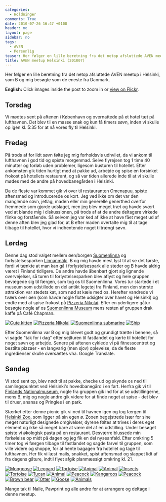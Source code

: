 ```yaml
---
categories:
  - Holdninger
comments: True
date: 2010-07-26 16:47 +0100
header: no
layout: page
sidebar: no
tags:
  - AVEN
  - Personlig
teaser: Her følger en lille beretning fra det netop afsluttede AVEN meetup i Helsinki, som B og mig besøgte som de eneste fra Danmark.
title: AVEN meetup Helsinki (201007)
---
```

Her følger en lille beretning fra det netop afsluttede AVEN meetup i Helsinki, som B og mig besøgte som de eneste fra Danmark.

**English:** Click images inside the post to zoom in or [view on Flickr](https://www.flickr.com/photos/clausconrad/sets/72157624454285501/).

## Torsdag

Vi mødtes sent på aftenen i København og overnattede på et hotel tæt på lufthavnen. Det blev til en masse snak og kun få timers søvn, inden vi skulle op igen kl. 5:35 for at nå vores fly til Helsinki.

## Fredag

På trods af for lidt søvn følte jeg mig forholdsvis udhvilet, da vi ankom til lufthavnen i god tid og spiste morgenmad. Selve flyrejsen tog 1 time 40 minutter og forløb uden problemer, ligesom busturen til hotellet. Efter ankomsten gik tiden hurtigt med at pakke ud, arbejde og spise en forsinket frokost på hotellets restaurant, og så var tiden allerede inde til at vi skulle mødes med de andre på hovedbanegården i Helsinki.

Da de fleste var kommet gik vi over til restauranten Omenapuu, spiste aftensmad og introducerede os kort. Jeg ved ikke om det var den manglende søvn, jetlag, maden eller min generelle generthed overfor fremmede som gjorde udslaget, men jeg blev meget træt og havde svært ved at blande mig i diskussionen, på trods af at de andre deltagere virkede flinke og forstående. Så selvom jeg var ked af ikke at have fået meget ud af denne aften blev jeg glad for, at B efter maden overtalte mig til at tage tilbage til hotellet, hvor vi indhentende noget tiltrængt søvn.

## Lørdag

Denne dag stod valget mellem øen/borgen [Suomenlinna](https://www.suomenlinna.fi/) og forlystelsesparken [Linnanmäki](https://www.linnanmaki.fi/). B og mig havde mest lyst til at se det første, fordi vi tænkte at man kan gå i forlystelsespark alle steder og B havde aldrig været i Finland tidligere. De andre havde åbenbart gjort sig lignende overvejelser, så turen til forlystelsesparken blev aflyst og hele gruppen bevægede sig til færgen, som tog os til Suomenlinna. Vores tur startede i et museum som udstillede en del antikt legetøj fra Finland, men den største attraktion var stedets kat, som nød at kæle med os. Herefter vandrede vi tværs over øen (som havde nogle flotte udsigter over havet og Helsinki) og endte med at spise frokost på [Pizzeria Nikolai](https://www.suomenlinna.fi/en/visitor/restaurants-and-cafes/pizzeria-nikolai/). Efter en yderligere gåtur besøgte nogle af os [Suomenlinna Museum](https://www.suomenlinna.fi/en/visitor/museums/suomenlinna-museum/) mens resten af gruppen drak kaffe på Café Chapman.

[![Cute kitten](https://farm5.static.flickr.com/4101/4830294443_ceb52564c7_s.jpg)](https://www.flickr.com/photos/clausconrad/4830294443/)
[![Pizzeria Nikolai](https://farm5.static.flickr.com/4142/4830294177_6bdd521e81_s.jpg)](https://www.flickr.com/photos/clausconrad/4830294177/)
[![Suomenlinna submarine](https://farm5.static.flickr.com/4101/4830294097_b7e7e408c0_s.jpg)](https://www.flickr.com/photos/clausconrad/4830294097/)
[![Ship](https://farm5.static.flickr.com/4095/4830906656_6de47137fc_s.jpg)](https://www.flickr.com/photos/clausconrad/4830906656/)

Efter Suomenlinna var B og mig blevet godt og grundigt trætte i benene, så vi sagde "tak for i dag" efter sejlturen til fastlandet og kørte til hotellet for noget søvn og arbejde. Senere på aftenen cyklede vi på fitnesscentret og bestilte pizzaer - en langvarig (men sjov) oplevelse, da de fleste ingredienser skulle oversættes vha. Google Translate.

## Søndag

Vi stod sent op, blev nødt til at pakke, checke ud og skynde os ned til samlingspunktet ved Helsinki's hovedbanegård i en fart. Herfra gik vi til [Finlands Nationalmuseum](https://www.kansallismuseo.fi/en/kansallismuseo), nogle fra gruppen gik ind for at se udstillingerne, mens B, mig og nogle andre gik videre for at finde noget at spise - det blev til druer, ananas og Pringles i en park.

Stærket efter denne picnic gik vi ned til havnen igen og tog færgen til [Helsinki Zoo](https://www.korkeasaari.fi/en/), som ligger på sin egen ø. Zooen begejstrede især for sine meget naturligt designede omgivelser, dyrene føltes at trives i deres eget element og ikke så meget bare at være del af en udstilling. Under besøget spiste vi  økologisk pasta på en restaurant. Desværre blussede min forkølelse op midt på dagen og jeg fik en del nyseanfald. Efter omkring 5 timer tog vi færgen tilbage til fastlandet og sagde farvel til gruppen, som ville  videre og shoppe, for at hente bagagen fra hotellet og tage til  lufthavnen. Her fik vi læst mails, snakket, spist aftensmad og slappet lidt af fra dagens gåture, indtil flyet afgik planmæssigt omkring kl. 21.

[![Mongoose](https://farm5.static.flickr.com/4138/4827435690_2de1c28131_s.jpg)](https://www.flickr.com/photos/clausconrad/4827435690/)
[![Leopard](https://farm5.static.flickr.com/4116/4826816115_ce20f4e282_s.jpg)](https://www.flickr.com/photos/clausconrad/4826816115/)
[![Tortoise](https://farm5.static.flickr.com/4117/4827423948_234cd334a8_s.jpg)](https://www.flickr.com/photos/clausconrad/4827423948/)
[![Animal](https://farm5.static.flickr.com/4138/4827422964_c16fff1f77_s.jpg)](https://www.flickr.com/photos/clausconrad/4827422964/)
[![Animal](https://farm5.static.flickr.com/4142/4827422746_15da3de4ff_s.jpg)](https://www.flickr.com/photos/clausconrad/4827422746/)
[![Insects](https://farm5.static.flickr.com/4120/4826813949_6c5c39e443_s.jpg)](https://www.flickr.com/photos/clausconrad/4826813949/)
[![Tortoise](https://farm5.static.flickr.com/4123/4827418248_709cecfbdc_s.jpg)](https://www.flickr.com/photos/clausconrad/4827418248/)
[![Tucan](https://farm5.static.flickr.com/4074/4827417120_5e3fc37eb4_s.jpg)](https://www.flickr.com/photos/clausconrad/4827417120/)
[![Animal](https://farm5.static.flickr.com/4118/4827416790_139b184595_s.jpg)](https://www.flickr.com/photos/clausconrad/4827416790/)
[![Peacock](https://farm5.static.flickr.com/4137/4826807805_d8f617cd5f_s.jpg)](https://www.flickr.com/photos/clausconrad/4826807805/)
[![Kangaroos](https://farm5.static.flickr.com/4078/4827415560_1b079419a6_s.jpg)](https://www.flickr.com/photos/clausconrad/4827415560/)
[![Peacock](https://farm5.static.flickr.com/4140/4827414976_4800b4806c_s.jpg)](https://www.flickr.com/photos/clausconrad/4827414976/)
[![Brown bear](https://farm5.static.flickr.com/4093/4827414352_4faac9b5b8_s.jpg)](https://www.flickr.com/photos/clausconrad/4827414352/)
[![Otter](https://farm5.static.flickr.com/4077/4826805171_19152b1a94_s.jpg)](https://www.flickr.com/photos/clausconrad/4826805171/)
[![Goose](https://farm5.static.flickr.com/4134/4826804461_681dd6a332_s.jpg)](https://www.flickr.com/photos/clausconrad/4826804461/)
[![Animals](https://farm5.static.flickr.com/4115/4826803775_46f2f7ed3d_s.jpg)](https://www.flickr.com/photos/clausconrad/4826803775/)

Mange tak til Nalle, Pawprint og alle andre for at arrangere og deltage i denne meetup.

